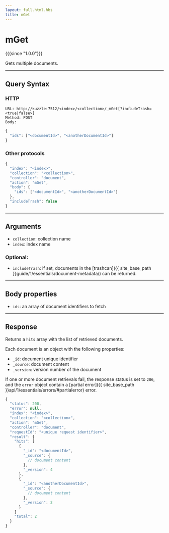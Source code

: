 ```yaml
---
layout: full.html.hbs
title: mGet
---
```


# mGet

{{{since "1.0.0"}}}

Gets multiple documents.

---

## Query Syntax

### HTTP

```http
URL: http://kuzzle:7512/<index>/<collection>/_mGet[?includeTrash=<true|false>]
Method: POST  
Body:
```

```js
{
  "ids": ["<documentId>", "<anotherDocumentId>"]
}
```

### Other protocols

```js
{
  "index": "<index>",
  "collection": "<collection>",
  "controller": "document",
  "action": "mGet",
  "body": {
    "ids": ["<documentId>", "<anotherDocumentId>"]
  },
  "includeTrash": false
}
```

---

## Arguments

* `collection`: collection name
* `index`: index name

### Optional:

* `includeTrash`: if set, documents in the [trashcan]({{ site_base_path }}guide/1/essentials/document-metadata/) can be returned.

---

## Body properties

* `ids`: an array of document identifiers to fetch

---

## Response

Returns a `hits` array with the list of retrieved documents.

Each document is an object with the following properties:

* `_id`: document unique identifier
* `_source`: document content
* `_version`: version number of the document

If one or more document retrievals fail, the response status is set to `206`, and the `error` object contain a [partial error]({{ site_base_path }}api/1/essentials/errors/#partialerror) error.


```js
{
  "status": 200,
  "error": null,
  "index": "<index>",
  "collection": "<collection>",
  "action": "mGet",
  "controller": "document",
  "requestId": "<unique request identifier>",
  "result": {
    "hits": [
      {
        "_id": "<documentId>",
        "_source": {
          // document content
        },
        "_version": 4
      },
      {
        "_id": "<anotherDocumentId>",
        "_source": {
          // document content
        },
        "_version": 2
      }
    ]
    "total": 2
  }
}
```
